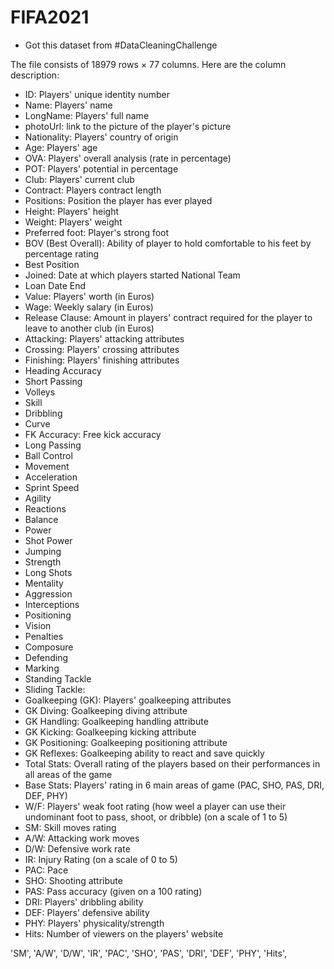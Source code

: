 # FIFA2021
- Got this dataset from #DataCleaningChallenge

The file consists of 18979 rows × 77 columns.
Here are the column description:
- ID: Players' unique identity number
- Name: Players' name
- LongName: Players' full name
- photoUrl: link to the picture of the player's picture
- Nationality: Players' country of origin
- Age: Players' age
- OVA: Players' overall analysis (rate in percentage)
- POT: Players' potential in percentage
- Club: Players' current club
- Contract: Players contract length
- Positions: Position the player has ever played
- Height: Players' height
- Weight: Players' weight
- Preferred foot: Player's strong foot
- BOV (Best Overall): Ability of player to hold comfortable to his feet by percentage rating
- Best Position
- Joined: Date at which players started National Team
- Loan Date End
- Value: Players' worth (in Euros)
- Wage: Weekly salary (in Euros)
- Release Clause: Amount in players' contract required for the player to leave to another club (in Euros)
- Attacking: Players' attacking attributes
- Crossing: Players' crossing attributes
- Finishing: Players' finishing attributes
- Heading Accuracy
- Short Passing
- Volleys
- Skill
- Dribbling
- Curve
- FK Accuracy: Free kick accuracy
- Long Passing
- Ball Control
- Movement
- Acceleration
- Sprint Speed
- Agility
- Reactions
- Balance
- Power
- Shot Power
- Jumping
- Strength
- Long Shots
- Mentality
- Aggression
- Interceptions
- Positioning
- Vision
- Penalties
- Composure
- Defending
- Marking
- Standing Tackle
- Sliding Tackle: 
- Goalkeeping (GK): Players' goalkeeping attributes
- GK Diving: Goalkeeping diving attribute
- GK Handling: Goalkeeping handling attribute
- GK Kicking: Goalkeeping kicking attribute
- GK Positioning: Goalkeeping positioning attribute
- GK Reflexes: Goalkeeping ability to react and save quickly
- Total Stats: Overall rating of the players based on their performances in all areas of the game
- Base Stats: Players' rating in 6 main areas of game (PAC, SHO, PAS, DRI, DEF, PHY)
- W/F: Players' weak foot rating (how weel a player can use their undominant foot to pass, shoot, or dribble) (on a scale of 1 to 5)
- SM: Skill moves rating
- A/W: Attacking work moves
- D/W: Defensive work rate
- IR: Injury Rating (on a scale of 0 to 5)
- PAC: Pace
- SHO: Shooting attribute
- PAS: Pass accuracy (given on a 100 rating)
- DRI: Players' dribbling ability
- DEF: Players' defensive ability
- PHY: Players' physicality/strength
- Hits: Number of viewers on the players' website

'SM', 'A/W', 'D/W', 'IR', 'PAC', 'SHO', 'PAS',
       'DRI', 'DEF', 'PHY', 'Hits',
